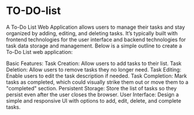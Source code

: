 # TO-DO-list

A To-Do List Web Application allows users to manage their tasks and stay organized by adding, editing, and deleting tasks. It’s typically built with frontend technologies for the user interface and backend technologies for task data storage and management. Below is a simple outline to create a To-Do List web application:

Basic Features:
Task Creation: Allow users to add tasks to their list.
Task Deletion: Allow users to remove tasks they no longer need.
Task Editing: Enable users to edit the task description if needed.
Task Completion: Mark tasks as completed, which could visually strike them out or move them to a "completed" section.
Persistent Storage: Store the list of tasks so they persist even after the user closes the browser.
User Interface: Design a simple and responsive UI with options to add, edit, delete, and complete tasks.
